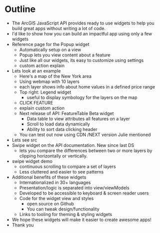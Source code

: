 # Outline

- The ArcGIS JavaScript API provides ready to use widgets to help you build great apps without writing a lot of code.
- I'd like to show how you can build an impactful app using only a few widgets
- Reference page for the Popup widget
  - Automatically setup on a view
  - Popup lets you view content about a feature
  - Just like all our widgets, its easy to customize using settings
  - custom action explain
- Lets look at an example
  - Here's a map of the New York area
  - Using webmap with 10 layers
  - each layer shows info about home values in a defined price range
  - Top right: Legend widget
    - useful to display symbology for the layers on the map
  - CLICK FEATURE
  - explain custom action
  - Next release of API: FeatureTable Beta widget
    - Data table to view attributes all features on a layer
    - Scroll to load data dynamically
    - Ability to sort data clicking header
  - You can test out now using CDN /NEXT version Julie mentioned
- Lets see src
- Swipe widget on the API documentation. New since last DS
  - lets you compare the differences between two or more layers by clipping horizontally or vertically.
- swipe widget demo
  - continuous scrolling to compare a set of layers
  - Less cluttered and easier to see patterns
- Additional benefits of these widgets
  - Internationalized in 30+ languages
  - Presentation/logic is separated into view/viewModels
  - Developed to be accessible to keyboard & screen reader users
  - Code for the widget view and styles
    - open source on Github
    - You can tweak design/functionality
  - Links to tooling for theming & styling widgets
- We hope these widgets will make it easier to create awesome apps!
- Thank you
